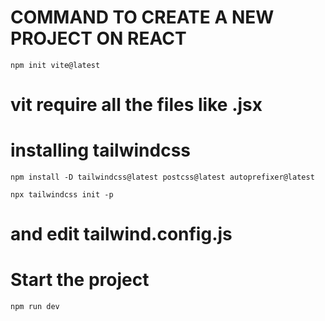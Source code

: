 # COMMAND TO CREATE A NEW PROJECT ON REACT
`npm init vite@latest`

# vit require all the files like .jsx


# installing tailwindcss
`npm install -D tailwindcss@latest postcss@latest autoprefixer@latest`

`npx tailwindcss init -p`

# and edit tailwind.config.js


# Start the project
`npm run dev`